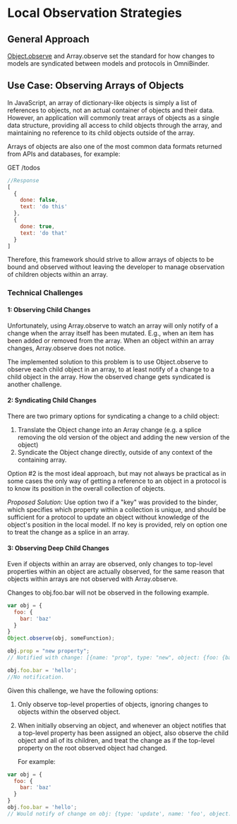 # Local Observation Strategies

## General Approach
[Object.observe](http://updates.html5rocks.com/2012/11/Respond-to-change-with-Object-observe)
and Array.observe set the standard for how changes to models
are syndicated between models and protocols in OmniBinder.

## Use Case: Observing Arrays of Objects

In JavaScript, an array of dictionary-like objects
is simply a list of references to objects,
not an actual container of objects and their data.
However, an application will commonly treat arrays of objects as a single data structure,
providing all access to child objects through the array,
and maintaining no reference to its child objects outside of the array.

Arrays of objects are also one of the most common data formats
returned from APIs and databases, for example:

GET /todos
```javascript
//Response
[
  {
    done: false,
    text: 'do this'
  },
  {
    done: true,
    text: 'do that'
  }
]
```

Therefore, this framework should strive to allow arrays
of objects to be bound and observed without leaving the
developer to manage observation of children objects within an array.

### Technical Challenges

#### 1: Observing Child Changes

Unfortunately, using Array.observe to watch an array will only
notify of a change when the array itself has been mutated.
E.g., when an item has been added or removed from the array.
When an object within an array changes, Array.observe does not notice.

The implemented solution to this problem is to use Object.observe
to observe each child object in an array,
to at least notify of a change to a child object in the array.
How the observed change gets syndicated is another challenge.

#### 2: Syndicating Child Changes

There are two primary options for syndicating a change to a child object:

 1. Translate the Object change into an Array change (e.g. a splice removing
    the old version of the object and adding the new version of the object)
 2. Syndicate the Object change directly, outside of any context of the containing array.

Option #2 is the most ideal approach,
but may not always be practical as in some cases the
only way of getting a reference to an object in a protocol
is to know its position in the overall collection of objects.

_Proposed Solution:_ Use option two if a "key" was provided to the binder,
which specifies which property within a collection is unique,
and should be sufficient for a protocol to update an object
without knowledge of the object's position in the local model.
If no key is provided, rely on option one to treat the change
as a splice in an array.


#### 3: Observing Deep Child Changes

Even if objects within an array are observed,
only changes to top-level properties within an object are actually observed,
for the same reason that objects within arrays are not observed with Array.observe.

Changes to obj.foo.bar will not be observed in the following example.

```javascript
var obj = {
  foo: {
    bar: 'baz'
  }
}
Object.observe(obj, someFunction);

obj.prop = "new property";
// Notified with change: [{name: "prop", type: "new", object: {foo: {bar: "baz"}, prop: "new property"}}]

obj.foo.bar = 'hello';
//No notification.
```

Given this challenge, we have the following options:

 1. Only observe top-level properties of objects,
    ignoring changes to objects within the observed object.
 2. When initially observing an object,
    and whenever an object notifies that a top-level property has been assigned an object,
    also observe the child object and all of its children,
    and treat the change as if the top-level property on the root
    observed object had changed.

    For example:

```javascript
var obj = {
  foo: {
    bar: 'baz'
  }
}
obj.foo.bar = 'hello';
// Would notify of change on obj: {type: 'update', name: 'foo', object: {foo: {bar: 'hello'}}, oldValue: {bar: 'baz'}}
```
